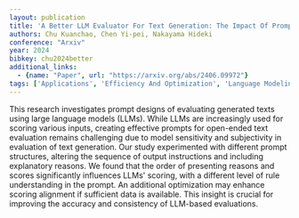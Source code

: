 ```yaml
---
layout: publication
title: 'A Better LLM Evaluator For Text Generation: The Impact Of Prompt Output Sequencing And Optimization'
authors: Chu Kuanchao, Chen Yi-pei, Nakayama Hideki
conference: "Arxiv"
year: 2024
bibkey: chu2024better
additional_links:
  - {name: "Paper", url: "https://arxiv.org/abs/2406.09972"}
tags: ['Applications', 'Efficiency And Optimization', 'Language Modeling', 'Prompting']
---
```

This research investigates prompt designs of evaluating generated texts using large language models (LLMs). While LLMs are increasingly used for scoring various inputs, creating effective prompts for open-ended text evaluation remains challenging due to model sensitivity and subjectivity in evaluation of text generation. Our study experimented with different prompt structures, altering the sequence of output instructions and including explanatory reasons. We found that the order of presenting reasons and scores significantly influences LLMs' scoring, with a different level of rule understanding in the prompt. An additional optimization may enhance scoring alignment if sufficient data is available. This insight is crucial for improving the accuracy and consistency of LLM-based evaluations.
